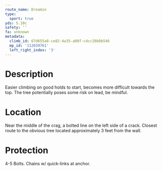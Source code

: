 ```yaml
---
route_name: Dreamin
type:
  sport: true
yds: 5.10c
safety: ''
fa: unknown
metadata:
  climb_id: 67d655a8-ce82-4a35-a08f-c4cc20b8b546
  mp_id: '112039761'
  left_right_index: '3'
---
```

# Description
Easier climbing on good holds to start, becomes more difficult towards the top. The tree potentially poses some risk on lead, be mindful.

# Location
Near the middle of the crag, a bolted line on the left side of a crack. Closest route to the obvious tree located approximately 3 feet from the wall.

# Protection
4-5 Bolts. Chains w/ quick-links at anchor.
